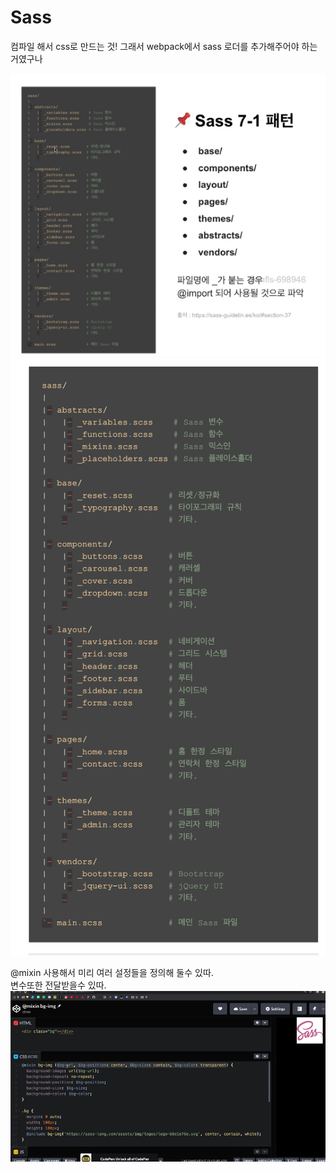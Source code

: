 # Sass

컴파일 해서 css로 만드는 것! 그래서 webpack에서 sass 로더를 추가해주어야 하는 거였구나

![](2022-02-15-16-01-09.png)
![](2022-02-15-16-02-49.png)

@mixin 사용해서 미리 여러 설정들을 정의해 둘수 있따.    
변수또한 전달받을수 있따.
![](2022-02-15-16-10-42.png)


